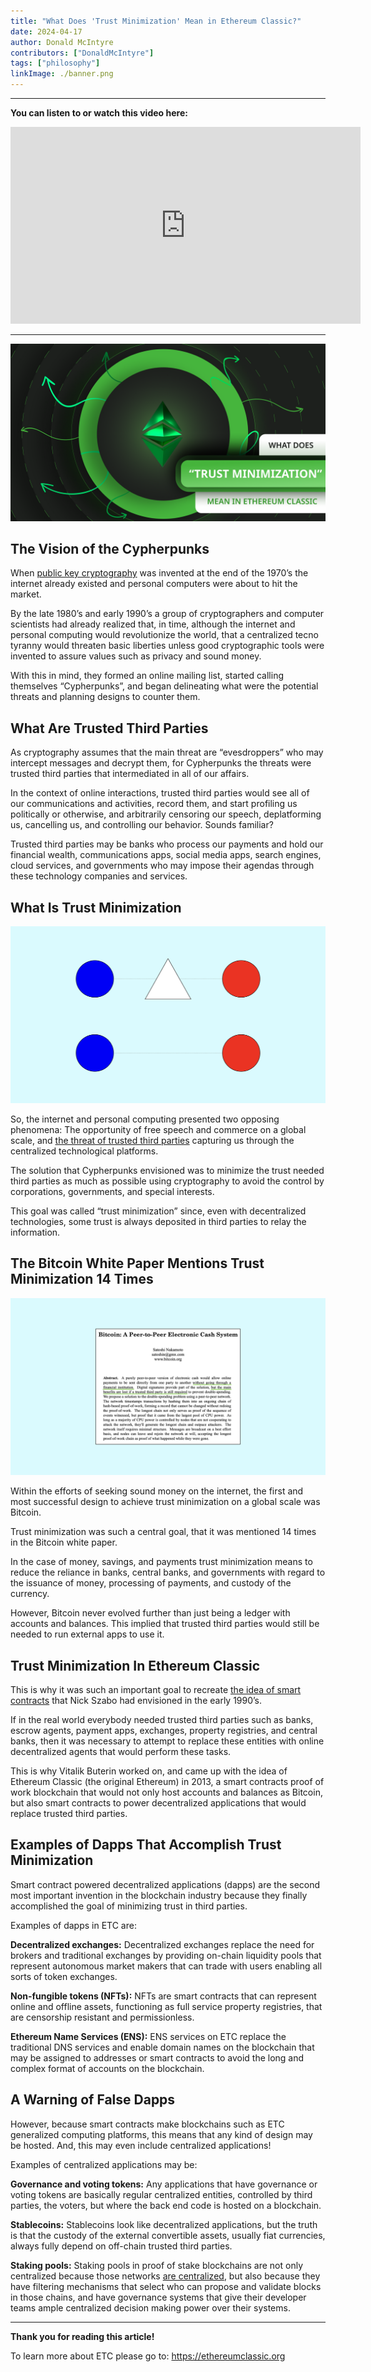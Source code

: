 ```yaml
---
title: "What Does 'Trust Minimization' Mean in Ethereum Classic?"
date: 2024-04-17
author: Donald McIntyre
contributors: ["DonaldMcIntyre"]
tags: ["philosophy"]
linkImage: ./banner.png
---
```


---
**You can listen to or watch this video here:**

<iframe width="560" height="315" src="https://www.youtube.com/embed/08BocPBQO98" title="YouTube video player" frameborder="0" allow="accelerometer; autoplay; clipboard-write; encrypted-media; gyroscope; picture-in-picture; web-share" allowfullscreen></iframe>

---

![](./banner.png)

## The Vision of the Cypherpunks

When [public key cryptography](https://ethereumclassic.org/blog/2022-12-22-ethereum-classic-course-1-public-key-cryptography) was invented at the end of the 1970’s the internet already existed and personal computers were about to hit the market.

By the late 1980’s and early 1990’s a group of cryptographers and computer scientists had already realized that, in time, although the internet and personal computing would revolutionize the world, that a centralized tecno tyranny would threaten basic liberties unless good cryptographic tools were invented to assure values such as privacy and sound money.

With this in mind, they formed an online mailing list, started calling themselves “Cypherpunks”, and began delineating what were the potential threats and planning designs to counter them.

## What Are Trusted Third Parties

As cryptography assumes that the main threat are “evesdroppers” who may intercept messages and decrypt them, for Cypherpunks the threats were trusted third parties that intermediated in all of our affairs.

In the context of online interactions, trusted third parties would see all of our communications and activities, record them, and start profiling us politically or otherwise, and arbitrarily censoring our speech, deplatforming us, cancelling us, and controlling our behavior. Sounds familiar?

Trusted third parties may be banks who process our payments and hold our financial wealth, communications apps, social media apps, search engines, cloud services, and governments who may impose their agendas through these technology companies and services.

## What Is Trust Minimization

![](./1.png)

So, the internet and personal computing presented two opposing phenomena: The opportunity of free speech and commerce on a global scale, and [the threat of trusted third parties](https://nakamotoinstitute.org/library/trusted-third-parties) capturing us through the centralized technological platforms.

The solution that Cypherpunks envisioned was to minimize the trust needed third parties as much as possible using cryptography to avoid the control by corporations, governments, and special interests.

This goal was called “trust minimization” since, even with decentralized technologies, some trust is always deposited in third parties to relay the information. 

## The Bitcoin White Paper Mentions Trust Minimization 14 Times

![](./2.png)

Within the efforts of seeking sound money on the internet, the first and most successful design to achieve trust minimization on a global scale was Bitcoin.

Trust minimization was such a central goal, that it was mentioned 14 times in the Bitcoin white paper.

In the case of money, savings, and payments trust minimization means to reduce the reliance in banks, central banks, and governments with regard to the issuance of money, processing of payments, and custody of the currency.

However, Bitcoin never evolved further than just being a ledger with accounts and balances. This implied that trusted third parties would still be needed to run external apps to use it. 

## Trust Minimization In Ethereum Classic

This is why it was such an important goal to recreate [the idea of smart contracts](https://web.archive.org/web/20140413000357/http://szabo.best.vwh.net/smart.contracts.html) that Nick Szabo had envisioned in the early 1990’s.

If in the real world everybody needed trusted third parties such as banks, escrow agents, payment apps, exchanges, property registries, and central banks, then it was necessary to attempt to replace these entities with online decentralized agents that would perform these tasks.

This is why Vitalik Buterin worked on, and came up with the idea of Ethereum Classic (the original Ethereum) in 2013, a smart  contracts proof of work blockchain that would not only host accounts and balances as Bitcoin, but also smart contracts to power decentralized applications that would replace trusted third parties.

## Examples of Dapps That Accomplish Trust Minimization

Smart contract powered decentralized applications (dapps) are the second most important invention in the blockchain industry because they finally accomplished the goal of minimizing trust in third parties.

Examples of dapps in ETC are:

**Decentralized exchanges:** Decentralized exchanges replace the need for brokers and traditional exchanges by providing on-chain liquidity pools that represent autonomous market makers that can trade with users enabling all sorts of token exchanges.

**Non-fungible tokens (NFTs):** NFTs are smart contracts that can represent online and offline assets, functioning as full service property registries, that are censorship resistant and permissionless.

**Ethereum Name Services (ENS):** ENS services on ETC replace the traditional DNS services and enable domain names on the blockchain that may be assigned to addresses or smart contracts to avoid the long and complex format of accounts on the blockchain.

## A Warning of False Dapps

However, because smart contracts make blockchains such as ETC generalized computing platforms, this means that any kind of design may be hosted. And, this may even include centralized applications!

Examples of centralized applications may be:

**Governance and voting tokens:** Any applications that have governance or voting tokens are basically regular centralized entities, controlled by third parties, the voters, but where the back end code is hosted on a blockchain.

**Stablecoins:** Stablecoins look like decentralized applications, but the truth is that the custody of the external convertible assets, usually fiat currencies, always fully depend on off-chain trusted third parties.

**Staking pools:** Staking pools in proof of stake blockchains are not only centralized because those networks [are centralized](https://ethereumclassic.org/blog/2023-12-27-ethereum-classic-at-scale-is-decentralized-ethereum-is-centralized), but also because they have filtering mechanisms that select who can propose and validate blocks in those chains, and have governance systems that give their developer teams ample centralized decision making power over their systems.

---

**Thank you for reading this article!**

To learn more about ETC please go to: https://ethereumclassic.org
